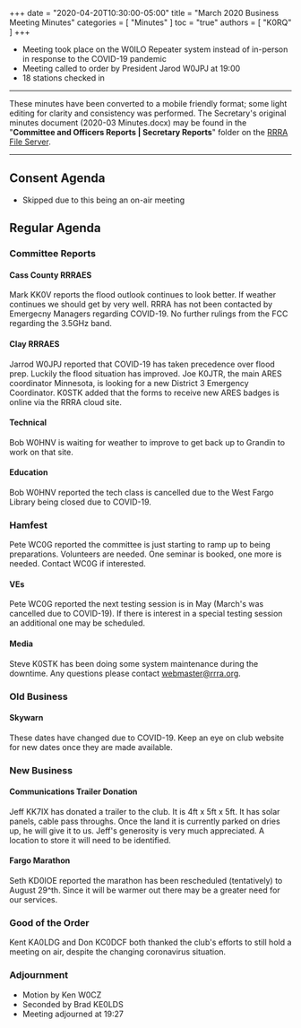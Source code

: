 +++
date = "2020-04-20T10:30:00-05:00"
title = "March 2020 Business Meeting Minutes"
categories = [ "Minutes" ]
toc = "true"
authors = [ "K0RQ" ]
+++
* Meeting took place on the W0ILO Repeater system instead of in-person in response to the COVID-19 pandemic
* Meeting called to order by President Jarod W0JPJ at 19:00
* 18 stations checked in

<!--more-->

---

These minutes have been converted to a mobile friendly format; some light
editing for clarity and consistency was performed. The Secretary's original
minutes document (2020-03 Minutes.docx) may be found in the
"**Committee and Officers Reports | Secretary Reports**" folder on the
[RRRA File Server](https://cloud.rrra.org/). 

---

## Consent Agenda 

* Skipped due to this being an on-air meeting

## Regular Agenda

### Committee Reports 

#### Cass County RRRAES

Mark KK0V reports the flood outlook continues to look better. If weather
continues we should get by very well. RRRA has not been contacted by
Emergecny Managers regarding COVID-19. No further rulings from the FCC
regarding the 3.5GHz band.

#### Clay RRRAES

Jarrod W0JPJ reported that COVID-19 has taken precedence over flood
prep. Luckily the flood situation has improved. Joe K0JTR, the main
ARES coordinator Minnesota, is looking for a new District 3 Emergency
Coordinator. K0STK added that the forms to receive new ARES badges is
online via the RRRA cloud site.

#### Technical

Bob W0HNV is waiting for weather to improve to get back up to Grandin to
work on that site.

#### Education

Bob W0HNV reported the tech class is cancelled due to the West Fargo
Library being closed due to COVID-19.

### Hamfest

Pete WC0G reported the committee is just starting to ramp up to being
preparations. Volunteers are needed. One seminar is booked, one more is
needed. Contact WC0G if interested.

#### VEs

Pete WC0G reported the next testing session is in May (March's was
cancelled due to COVID-19). If there is interest in a special testing
session an additional one may be scheduled.

#### Media

Steve K0STK has been doing some system maintenance during the downtime.
Any questions please contact webmaster@rrra.org.

### Old Business

#### Skywarn

These dates have changed due to COVID-19. Keep an eye on club website
for new dates once they are made available.

### New Business

#### Communications Trailer Donation

Jeff KK7IX has donated a trailer to the club. It is 4ft x 5ft x 5ft. It
has solar panels, cable pass throughs. Once the land it is currently
parked on dries up, he will give it to us. Jeff's generosity is very
much appreciated. A location to store it will need to be identified.

#### Fargo Marathon

Seth KD0IOE reported the marathon has been rescheduled (tentatively) to
August 29^th. Since it will be warmer out there may be a greater need
for our services.

### Good of the Order

Kent KA0LDG and Don KC0DCF both thanked the club's efforts to still hold
a meeting on air, despite the changing coronavirus situation.

### Adjournment
* Motion by Ken W0CZ
* Seconded by Brad KE0LDS
* Meeting adjourned at 19:27


